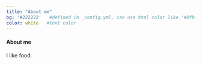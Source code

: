 ```yaml
---
title: "About me"
bg: '#222222'   #defined in _config.yml, can use html color like '#0fbfcf'
color: white   #text color
---
```


#### About me

I like food.
